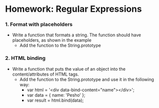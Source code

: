 Homework: Regular Expressions
==================================

###  1. Format with placeholders
* Write a function that formats a string. The function should have placeholders, as shown in the example
  * Add the function to the String.prototype

### 2. HTML binding
* Write a function that puts the value of an object into the content/attributes of HTML tags.
  * Add the function to the String.prototype and use it in the following way:
    * var html = '<div data-bind-content="name"\></div\>';
    * var data = { name: 'Pesho' };
    * var result = html.bind(data);
